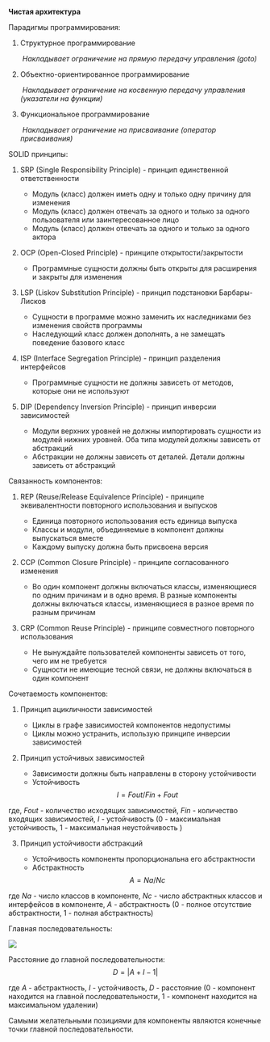 **Чистая архитектура**

Парадигмы программирования:

1. Структурное программирование

   ​	*Накладывает ограничение на прямую передачу управления (goto)*

2. Объектно-ориентированное программирование

   ​	*Накладывает ограничение на косвенную передачу управления (указатели на функции)*

3. Функциональное программирование 

   ​	*Накладывает ограничение на присваивание (оператор присваивания)*

SOLID принципы:

1. SRP (Single Responsibility Principle) - принцип единственной ответственности 

   - Модуль (класс) должен иметь одну и только одну причину для изменения
   - Модуль (класс) должен отвечать за одного и только за одного пользователя или заинтересованное лицо
   - Модуль (класс) должен отвечать за одного и только за одного актора

2. OCP (Open-Closed Principle) - принципе открытости/закрытости

   - Программные сущности должны быть открыты для расширения и закрыты для изменения

3. LSP (Liskov Substitution Principle) - принцип подстановки Барбары-Лисков

   - Сущности в программе можно заменить их наследниками без изменения свойств программы
   - Наследующий класс должен дополнять, а не замещать поведение базового класс

4. ISP (Interface Segregation Principle) - принцип разделения интерфейсов

   - Программные сущности не должны зависеть от методов, которые они не используют

5. DIP (Dependency Inversion Principle) - принцип инверсии зависимостей

   - Модули верхних уровней не должны импортировать сущности из модулей нижних уровней. Оба типа модулей должны зависеть от абстракций
   - Абстракции не должны зависеть от деталей. Детали должны зависеть от абстракций

Связанность компонентов:

1. REP (Reuse/Release Equivalence Principle) - принципе эквивалентности повторного использования и выпусков

   - Единица повторного использования есть единица выпуска
   - Классы и модули, объединяемые в компонент должны выпускаться вместе
   - Каждому выпуску должна быть присвоена версия

2. CCP (Common Closure Principle) - принципе согласованного изменения

   - Во один компонент должны включаться классы, изменяющиеся по одним причинам и в одно время. В разные компоненты должны включаться классы, изменяющиеся в разное время по разным причинам

3. CRP (Common Reuse Principle) - принципе совместного повторного использования

   - Не вынуждайте пользователей компоненты зависеть от того, чего им не требуется
   - Сущности не имеющие тесной связи, не должны включаться в один компонент

Сочетаемость компонентов:

1. Принцип ацикличности зависимостей

   - Циклы в графе зависимостей компонентов недопустимы
   - Циклы можно устранить, использую принципе инверсии зависимостей

2. Принцип устойчивых зависимостей

   - Зависимости должны быть направлены в сторону устойчивости
   - Устойчивость 
$$
I = Fout/Fin+Fout
$$

где, *Fout* - количество исходящих зависимостей,
*Fin* - количество входящих зависимостей,
*I* - устойчивость (0 - максимальная устойчивость, 1 - максимальная неустойчивость )


3. Принцип устойчивости абстракций

   - Устойчивость компоненты пропорциональна его абстрактности
   - Абстрактность
$$
A = Na / Nc
$$

где *Na* - число классов в компоненте,
*Nc* - число абстрактных классов и интерфейсов в компоненте,
*A* - абстрактность (0 - полное отсутствие абстрактности, 1 - полная абстрактность) 

Главная последовательность:

![](https://habrastorage.org/webt/cy/lz/pc/cylzpcfipympkztstfztdmycruy.jpeg)

Расстояние до главной последовательности:	
$$
D = |A+I-1|
$$

где *A* - абстрактность,
*I* - устойчивость,
*D* - расстояние (0 - компонент находится на главной последовательности, 1 - компонент находится на максимальном удалении)

Самыми желательными позициями для компоненты являются конечные точки главной последовательности.